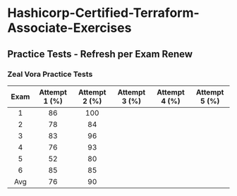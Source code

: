 # Hashicorp-Certified-Terraform-Associate-Exercises

## Practice Tests - Refresh per Exam Renew

### Zeal Vora Practice Tests

| Exam | Attempt 1 (%) | Attempt 2 (%) | Attempt 3 (%) | Attempt 4  (%) | Attempt 5 (%) |
| :--: | :-----------: | :-----------: | :-----------: | :------------: | :-----------: |
|  1   |      86       |      100      |               |                |               |
|  2   |      78       |      84       |               |                |               |
|  3   |      83       |      96       |               |                |               |
|  4   |      76       |      93       |               |                |               |
|  5   |      52       |      80       |               |                |               |
|  6   |      85       |      85       |               |                |               |
| Avg  |      76       |      90       |               |                |               |

